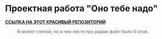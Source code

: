 # Проектная работа "Оно тебе надо"

[**ССЫЛКА НА ЭТОТ КРАСИВЫЙ РЕПОЗИТОРИЙ**](https://github.com/aneyo/ono-tebe-nado)

> Я может слепой, но в чек-листе про ридми файл было 0 слов.
